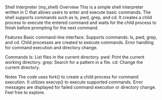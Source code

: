 Shell Interpreter (my_shell)
Overview
This is a simple shell interpreter written in C that allows users to enter and execute basic commands.
The shell supports commands such as ls, pwd, grep, and cd. It creates a child process to execute the entered command and waits for the child process to finish before prompting for the next command.

Features
Basic command-line interface.
Supports commands: ls, pwd, grep, and cd.
Child processes are created to execute commands.
Error handling for command execution and directory change.

Commands
ls: List files in the current directory.
pwd: Print the current working directory.
grep: Search for a pattern in a file.
cd: Change the current directory.

Notes
The code uses fork() to create a child process for command execution.
It utilizes execvp() to execute supported commands.
Error messages are displayed for failed command execution or directory change.
Feel free to explore.
